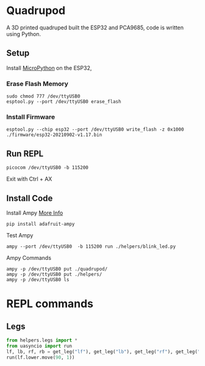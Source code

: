 # Quadrupod
A 3D printed quadruped built the ESP32 and PCA9685, code is written using Python. 

## Setup
Install [MicroPython](https://docs.micropython.org/en/latest/esp32/tutorial/intro.html) on the ESP32,

### Erase Flash Memory
```shell
sudo chmod 777 /dev/ttyUSB0
esptool.py --port /dev/ttyUSB0 erase_flash
```

### Install Firmware
```shell
esptool.py --chip esp32 --port /dev/ttyUSB0 write_flash -z 0x1000 ./firmware/esp32-20210902-v1.17.bin
```

## Run REPL
```shell
picocom /dev/ttyUSB0 -b 115200
```
Exit with Ctrl + AX

## Install Code

Install Ampy [More Info](https://core-electronics.com.au/tutorials/copy-files-to-micropython.html)

```shell
pip install adafruit-ampy
```

Test Ampy

```shell
ampy --port /dev/ttyUSB0  -b 115200 run ./helpers/blink_led.py
```

Ampy Commands

```shell
ampy -p /dev/ttyUSB0 put ./quadrupod/
ampy -p /dev/ttyUSB0 put ./helpers/
ampy -p /dev/ttyUSB0 ls 
```

# REPL commands

## Legs

```python
from helpers.legs import *
from uasyncio import run
lf, lb, rf, rb = get_leg("lf"), get_leg("lb"), get_leg("rf"), get_leg("rb")
run(lf.lower.move(90, 1))
```

